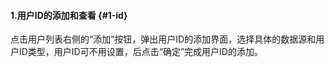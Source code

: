 #### 1.用户ID的添加和查看 {#1-id}

点击用户列表右侧的“添加”按钮，弹出用户ID的添加界面，选择具体的数据源和用户ID类型，用户ID可不用设置，后点击“确定”完成用户ID的添加。



